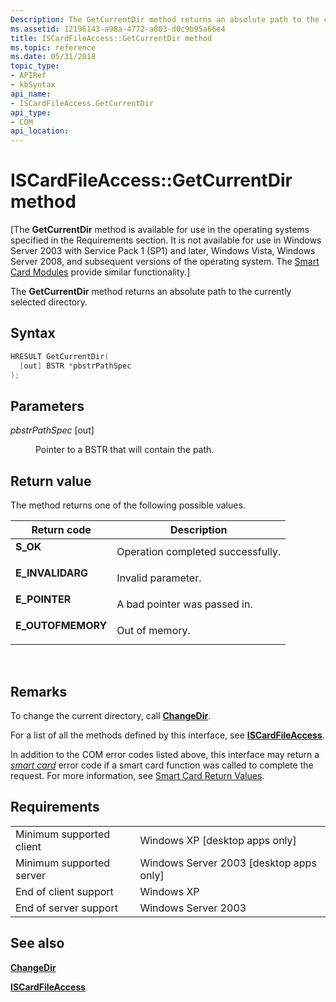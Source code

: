 ```yaml
---
Description: The GetCurrentDir method returns an absolute path to the currently selected directory.
ms.assetid: 12196143-a98a-4772-a803-d0c9b95a66e4
title: ISCardFileAccess::GetCurrentDir method
ms.topic: reference
ms.date: 05/31/2018
topic_type: 
- APIRef
- kbSyntax
api_name: 
- ISCardFileAccess.GetCurrentDir
api_type: 
- COM
api_location: 
---
```


# ISCardFileAccess::GetCurrentDir method

\[The **GetCurrentDir** method is available for use in the operating systems specified in the Requirements section. It is not available for use in Windows Server 2003 with Service Pack 1 (SP1) and later, Windows Vista, Windows Server 2008, and subsequent versions of the operating system. The [Smart Card Modules](https://msdn.microsoft.com/library/Dd627652(v=VS.85).aspx) provide similar functionality.\]

The **GetCurrentDir** method returns an absolute path to the currently selected directory.

## Syntax


```C++
HRESULT GetCurrentDir(
  [out] BSTR *pbstrPathSpec
);
```



## Parameters

<dl> <dt>

*pbstrPathSpec* \[out\]
</dt> <dd>

Pointer to a BSTR that will contain the path.

</dd> </dl>

## Return value

The method returns one of the following possible values.



| Return code                                                                                   | Description                                  |
|-----------------------------------------------------------------------------------------------|----------------------------------------------|
| <dl> <dt>**S\_OK**</dt> </dl>          | Operation completed successfully.<br/> |
| <dl> <dt>**E\_INVALIDARG**</dt> </dl>  | Invalid parameter.<br/>                |
| <dl> <dt>**E\_POINTER**</dt> </dl>     | A bad pointer was passed in.<br/>      |
| <dl> <dt>**E\_OUTOFMEMORY**</dt> </dl> | Out of memory.<br/>                    |



 

## Remarks

To change the current directory, call [**ChangeDir**](iscardfileaccess-changedir.md).

For a list of all the methods defined by this interface, see [**ISCardFileAccess**](iscardfileaccess.md).

In addition to the COM error codes listed above, this interface may return a [*smart card*](https://msdn.microsoft.com/library/ms721625(v=VS.85).aspx) error code if a smart card function was called to complete the request. For more information, see [Smart Card Return Values](authentication-return-values.md).

## Requirements



|                                     |                                                      |
|-------------------------------------|------------------------------------------------------|
| Minimum supported client<br/> | Windows XP \[desktop apps only\]<br/>          |
| Minimum supported server<br/> | Windows Server 2003 \[desktop apps only\]<br/> |
| End of client support<br/>    | Windows XP<br/>                                |
| End of server support<br/>    | Windows Server 2003<br/>                       |



## See also

<dl> <dt>

[**ChangeDir**](iscardfileaccess-changedir.md)
</dt> <dt>

[**ISCardFileAccess**](iscardfileaccess.md)
</dt> </dl>

 

 




